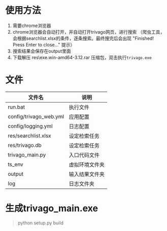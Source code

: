 # 使用方法
1. 需要chrome浏览器
1. chrome浏览器会自动打开，并自动打开trivago网页，进行搜索
   （爬虫工具，会根据searchlist.xlsx的条件，逐条搜索。最终搜完后会出现
    "Finished! Press Enter to close..." 提示）
1. 搜索结果会保存在output里面
1. 下载解压 res\exe.win-amd64-3.12.rar 压缩包，双击执行`trivago.exe`

# 文件
|  文件名   | 说明     |
|  ----  | ----  |
| run.bat   | 执行文件   |
| config/trivago_web.yml | 应用配置 |
| config/logging.yml | 日志配置 |
| res/searchlist.xlsx | 设定检索任务 |
| res/trivago.db | 设定检索任务 |
| trivago_main.py | 入口代码文件 |
| ts_env | 虚拟环境文件夹 |
| output | 输入结果文件夹 |
| log | 日志文件夹 |

# 生成trivago_main.exe
> python setup.py build